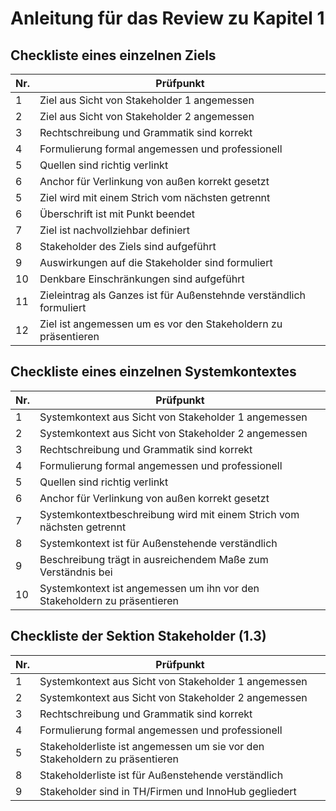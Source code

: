 # Anleitung für das Review zu Kapitel 1

## Checkliste eines einzelnen Ziels
| Nr\. | Prüfpunkt |
|---|---|
|  1 | Ziel aus Sicht von Stakeholder 1 angemessen |
|  2 | Ziel aus Sicht von Stakeholder 2 angemessen |
|  3 | Rechtschreibung und Grammatik sind korrekt |
|  4 | Formulierung formal angemessen und professionell |
|  5 | Quellen sind richtig verlinkt |
|  6 | Anchor für Verlinkung von außen korrekt gesetzt |
|  5 | Ziel wird mit einem Strich vom nächsten getrennt |
|  6 | Überschrift ist mit Punkt beendet |
|  7 | Ziel ist nachvollziehbar definiert |
|  8 | Stakeholder des Ziels sind aufgeführt |
|  9 | Auswirkungen auf die Stakeholder sind formuliert |
| 10 | Denkbare Einschränkungen sind aufgeführt |
| 11 | Zieleintrag als Ganzes ist für Außenstehnde verständlich formuliert |
| 12 | Ziel ist angemessen um es vor den Stakeholdern zu präsentieren |

## Checkliste eines einzelnen Systemkontextes
| Nr\. | Prüfpunkt |
|---|---|
|  1 | Systemkontext aus Sicht von Stakeholder 1 angemessen |
|  2 | Systemkontext aus Sicht von Stakeholder 2 angemessen |
|  3 | Rechtschreibung und Grammatik sind korrekt |
|  4 | Formulierung formal angemessen und professionell |
|  5 | Quellen sind richtig verlinkt |
|  6 | Anchor für Verlinkung von außen korrekt gesetzt |
|  7 | Systemkontextbeschreibung wird mit einem Strich vom nächsten getrennt |
|  8 | Systemkontext ist für Außenstehende verständlich |
|  9 | Beschreibung trägt in ausreichendem Maße zum Verständnis bei |
| 10 | Systemkontext ist angemessen um ihn vor den Stakeholdern zu präsentieren |

## Checkliste der Sektion Stakeholder (1.3)
| Nr\. | Prüfpunkt |
|---|---|
|  1 | Systemkontext aus Sicht von Stakeholder 1 angemessen |
|  2 | Systemkontext aus Sicht von Stakeholder 2 angemessen |
|  3 | Rechtschreibung und Grammatik sind korrekt |
|  4 | Formulierung formal angemessen und professionell |
|  5 | Stakeholderliste ist angemessen um sie vor den Stakeholdern zu präsentieren |
|  8 | Stakeholderliste ist für Außenstehende verständlich |
|  9 | Stakeholder sind in TH/Firmen und InnoHub gegliedert |
